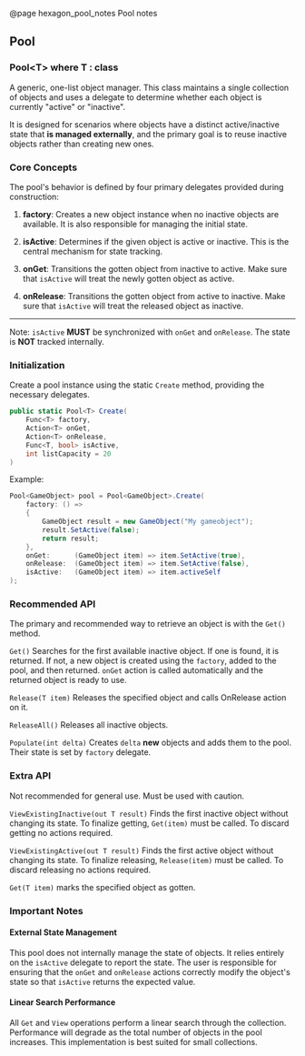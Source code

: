 @page hexagon_pool_notes Pool notes

## Pool

### Pool\<T> where T : class

A generic, one-list object manager. This class maintains a single collection of objects and uses a delegate to determine whether each object is currently "active" or "inactive".

It is designed for scenarios where objects have a distinct active/inactive state that **is managed externally**, and the primary goal is to reuse inactive objects rather than creating new ones.

### Core Concepts

The pool's behavior is defined by four primary delegates provided during construction:

1. **factory**: Creates a new object instance when no inactive objects are available. It is also responsible for managing the initial state.

2. **isActive**: Determines if the given object is active or inactive. This is the central mechanism for state tracking.

3. **onGet**: Transitions the gotten object from inactive to active. Make sure that `isActive` will treat the newly gotten object as active.

4. **onRelease**: Transitions the gotten object from active to inactive. Make sure that `isActive` will treat the released object as inactive.

---

Note: `isActive` **MUST** be synchronized with `onGet` and `onRelease`. The state is **NOT** tracked internally.

### Initialization

Create a pool instance using the static `Create` method, providing the necessary delegates.

```cs
public static Pool<T> Create(
    Func<T> factory,
    Action<T> onGet, 
    Action<T> onRelease,
    Func<T, bool> isActive,
    int listCapacity = 20
)
```

Example:
```cs
Pool<GameObject> pool = Pool<GameObject>.Create(
    factory: () =>
    {
        GameObject result = new GameObject("My gameobject");
        result.SetActive(false);
        return result;
    },
    onGet:      (GameObject item) => item.SetActive(true),
    onRelease:  (GameObject item) => item.SetActive(false),
    isActive:   (GameObject item) => item.activeSelf
);
```

### Recommended API
The primary and recommended way to retrieve an object is with the `Get()` method.

`Get()` Searches for the first available inactive object. If one is found, it is returned. If not, a new object is created using the `factory`, added to the pool, and then returned. `onGet` action is called automatically and the returned object is ready to use.

`Release(T item)` Releases the specified object and calls OnRelease action on it.

`ReleaseAll()` Releases all inactive objects.

`Populate(int delta)` Creates `delta` **new** objects and adds them to the pool. Their state is set by `factory` delegate.

### Extra API

Not recommended for general use. Must be used with caution.

`ViewExistingInactive(out T result)` Finds the first inactive object without changing its state. To finalize getting, `Get(item)` must be called. To discard getting no actions required.

`ViewExistingActive(out T result)` Finds the first active object without changing its state. To finalize releasing, `Release(item)` must be called. To discard releasing no actions required.

`Get(T item)` marks the specified object as gotten.

### Important Notes

#### External State Management

This pool does not internally manage the state of objects. It relies entirely on the `isActive` delegate to report the state. The user is responsible for ensuring that the `onGet` and `onRelease` actions correctly modify the object's state so that `isActive` returns the expected value.

#### Linear Search Performance

All `Get` and `View` operations perform a linear search through the collection. Performance will degrade as the total number of objects in the pool increases. This implementation is best suited for small collections.